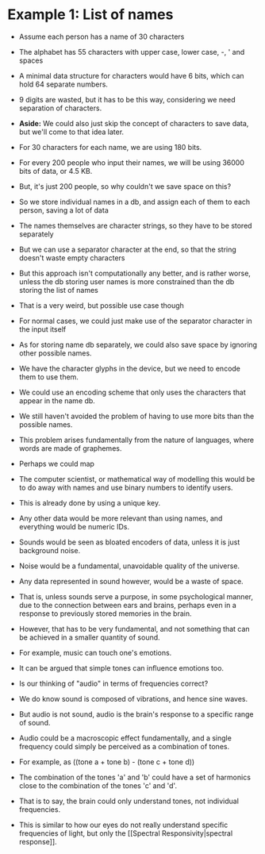 # Example 1: List of names
- Assume each person has a name of 30 characters
- The alphabet has 55 characters with upper case, lower case, -, \' and spaces
- A minimal data structure for characters would have 6 bits, which can hold 64 separate numbers.
- 9 digits are wasted, but it has to be this way, considering we need separation of characters.
- **Aside:** We could also just skip the concept of characters to save data, but we'll come to that idea later.
- For 30 characters for each name, we are using 180 bits.
- For every 200 people who input their names, we will be using 36000 bits of data, or 4.5 KB.
- But, it's just 200 people, so why couldn't we save space on this?

- So we store individual names in a db, and assign each of them to each person, saving a lot of data
- The names themselves are character strings, so they have to be stored separately
- But we can use a separator character at the end, so that the string doesn't waste empty characters
- But this approach isn't computationally any better, and is rather worse, unless the db storing user names is more constrained than the db storing the list of names
- That is a very weird, but possible use case though

- For normal cases, we could just make use of the separator character in the input itself

- As for storing name db separately, we could also save space by ignoring other possible names.
- We have the character glyphs in the device, but we need to encode them to use them.
- We could use an encoding scheme that only uses the characters that appear in the name db.
- We still haven't avoided the problem of having to use more bits than the possible names.

- This problem arises fundamentally from the nature of languages, where words are made of graphemes.
- Perhaps we could map
- The computer scientist, or mathematical way of modelling this would be to do away with names and use binary numbers to identify users.
- This is already done by using a unique key.

- Any other data would be more relevant than using names, and everything would be numeric IDs.
- Sounds would be seen as bloated encoders of data, unless it is just background noise.
- Noise would be a fundamental, unavoidable quality of the universe.
- Any data represented in sound however, would be a waste of space.
- That is, unless sounds serve a purpose, in some psychological manner, due to the connection between ears and brains, perhaps even in a response to previously stored memories in the brain.
- However, that has to be very fundamental, and not something that can be achieved in a smaller quantity of sound.
- For example, music can touch one's emotions.
- It can be argued that simple tones can influence emotions too.

- Is our thinking of "audio" in terms of frequencies correct?
- We do know sound is composed of vibrations, and hence sine waves.
- But audio is not sound, audio is the brain's response to a specific range of sound.
- Audio could be a macroscopic effect fundamentally, and a single frequency could simply be perceived as a combination of tones.
- For example, as ((tone a + tone b) - (tone c + tone d))
- The combination of the tones 'a' and 'b' could have a set of harmonics close to the combination of the tones 'c' and 'd'.
- That is to say, the brain could only understand tones, not individual frequencies.
- This is similar to how our eyes do not really understand specific frequencies of light, but only the [[Spectral Responsivity|spectral response]].